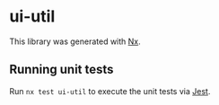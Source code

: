 # ui-util

This library was generated with [Nx](https://nx.dev).

## Running unit tests

Run `nx test ui-util` to execute the unit tests via [Jest](https://jestjs.io).

